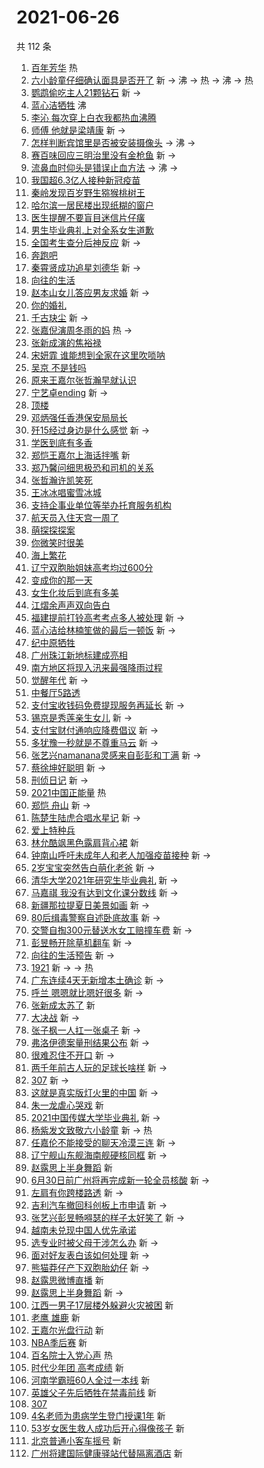 # 2021-06-26

共 112 条

<!-- BEGIN -->
<!-- 最后更新时间 Sat Jun 26 2021 11:21:01 GMT+0800 (China Standard Time) -->

1. [百年芳华](https://s.weibo.com//weibo?q=%23%E7%99%BE%E5%B9%B4%E8%8A%B3%E5%8D%8E%23&Refer=new_time)
   热
2. [六小龄童仔细确认面具是否开了](https://s.weibo.com//weibo?q=%23%E5%85%AD%E5%B0%8F%E9%BE%84%E7%AB%A5%E4%BB%94%E7%BB%86%E7%A1%AE%E8%AE%A4%E9%9D%A2%E5%85%B7%E6%98%AF%E5%90%A6%E5%BC%80%E4%BA%86%23&Refer=top)
   新 -> 沸 -> 热 -> 沸 -> 热
3. [鹦鹉偷吃主人21颗钻石](https://s.weibo.com//weibo?q=%23%E9%B9%A6%E9%B9%89%E5%81%B7%E5%90%83%E4%B8%BB%E4%BA%BA21%E9%A2%97%E9%92%BB%E7%9F%B3%23&Refer=top)
   新 ->
4. [蓝心洁牺牲](https://s.weibo.com//weibo?q=%23%E8%93%9D%E5%BF%83%E6%B4%81%E7%89%BA%E7%89%B2%23&Refer=top)
   沸
5. [李沁
   每次穿上白衣我都热血沸腾](https://s.weibo.com//weibo?q=%E6%9D%8E%E6%B2%81%20%E6%AF%8F%E6%AC%A1%E7%A9%BF%E4%B8%8A%E7%99%BD%E8%A1%A3%E6%88%91%E9%83%BD%E7%83%AD%E8%A1%80%E6%B2%B8%E8%85%BE&Refer=top)
6. [师傅 他就是梁靖康](https://s.weibo.com//weibo?q=%E5%B8%88%E5%82%85%20%E4%BB%96%E5%B0%B1%E6%98%AF%E6%A2%81%E9%9D%96%E5%BA%B7&Refer=top)
   新 ->
7. [怎样判断宾馆里是否被安装摄像头](https://s.weibo.com//weibo?q=%23%E6%80%8E%E6%A0%B7%E5%88%A4%E6%96%AD%E5%AE%BE%E9%A6%86%E9%87%8C%E6%98%AF%E5%90%A6%E8%A2%AB%E5%AE%89%E8%A3%85%E6%91%84%E5%83%8F%E5%A4%B4%23&Refer=top)
   -> 沸 ->
8. [赛百味回应三明治里没有金枪鱼](https://s.weibo.com//weibo?q=%23%E8%B5%9B%E7%99%BE%E5%91%B3%E5%9B%9E%E5%BA%94%E4%B8%89%E6%98%8E%E6%B2%BB%E9%87%8C%E6%B2%A1%E6%9C%89%E9%87%91%E6%9E%AA%E9%B1%BC%23&Refer=top)
   新 ->
9. [流鼻血时仰头是错误止血方法](https://s.weibo.com//weibo?q=%23%E6%B5%81%E9%BC%BB%E8%A1%80%E6%97%B6%E4%BB%B0%E5%A4%B4%E6%98%AF%E9%94%99%E8%AF%AF%E6%AD%A2%E8%A1%80%E6%96%B9%E6%B3%95%23&Refer=top)
   -> 沸 ->
10. [我国超6.3亿人接种新冠疫苗](https://s.weibo.com//weibo?q=%23%E6%88%91%E5%9B%BD%E8%B6%856.3%E4%BA%BF%E4%BA%BA%E6%8E%A5%E7%A7%8D%E6%96%B0%E5%86%A0%E7%96%AB%E8%8B%97%23&Refer=top)
11. [秦岭发现百岁野生猕猴桃树王](https://s.weibo.com//weibo?q=%23%E7%A7%A6%E5%B2%AD%E5%8F%91%E7%8E%B0%E7%99%BE%E5%B2%81%E9%87%8E%E7%94%9F%E7%8C%95%E7%8C%B4%E6%A1%83%E6%A0%91%E7%8E%8B%23&Refer=top)
12. [哈尔滨一居民楼出现纸糊的窗户](https://s.weibo.com//weibo?q=%23%E5%93%88%E5%B0%94%E6%BB%A8%E4%B8%80%E5%B1%85%E6%B0%91%E6%A5%BC%E5%87%BA%E7%8E%B0%E7%BA%B8%E7%B3%8A%E7%9A%84%E7%AA%97%E6%88%B7%23&Refer=top)
13. [医生提醒不要盲目迷信片仔癀](https://s.weibo.com//weibo?q=%23%E5%8C%BB%E7%94%9F%E6%8F%90%E9%86%92%E4%B8%8D%E8%A6%81%E7%9B%B2%E7%9B%AE%E8%BF%B7%E4%BF%A1%E7%89%87%E4%BB%94%E7%99%80%23&Refer=top)
14. [男生毕业典礼上对全系女生道歉](https://s.weibo.com//weibo?q=%23%E7%94%B7%E7%94%9F%E6%AF%95%E4%B8%9A%E5%85%B8%E7%A4%BC%E4%B8%8A%E5%AF%B9%E5%85%A8%E7%B3%BB%E5%A5%B3%E7%94%9F%E9%81%93%E6%AD%89%23&Refer=top)
15. [全国考生查分后神反应](https://s.weibo.com//weibo?q=%23%E5%85%A8%E5%9B%BD%E8%80%83%E7%94%9F%E6%9F%A5%E5%88%86%E5%90%8E%E7%A5%9E%E5%8F%8D%E5%BA%94%23&Refer=top)
    新 ->
16. [奔跑吧](https://s.weibo.com//weibo?q=%E5%A5%94%E8%B7%91%E5%90%A7&Refer=top)
17. [秦霄贤成功追星刘德华](https://s.weibo.com//weibo?q=%23%E7%A7%A6%E9%9C%84%E8%B4%A4%E6%88%90%E5%8A%9F%E8%BF%BD%E6%98%9F%E5%88%98%E5%BE%B7%E5%8D%8E%23&Refer=top)
    新 ->
18. [向往的生活](https://s.weibo.com//weibo?q=%E5%90%91%E5%BE%80%E7%9A%84%E7%94%9F%E6%B4%BB&Refer=top)
19. [赵本山女儿答应男友求婚](https://s.weibo.com//weibo?q=%23%E8%B5%B5%E6%9C%AC%E5%B1%B1%E5%A5%B3%E5%84%BF%E7%AD%94%E5%BA%94%E7%94%B7%E5%8F%8B%E6%B1%82%E5%A9%9A%23&Refer=top)
    新 ->
20. [你的婚礼](https://s.weibo.com//weibo?q=%E4%BD%A0%E7%9A%84%E5%A9%9A%E7%A4%BC&Refer=top)
21. [千古玦尘](https://s.weibo.com//weibo?q=%E5%8D%83%E5%8F%A4%E7%8E%A6%E5%B0%98&Refer=top)
    新 ->
22. [张嘉倪演周冬雨的妈](https://s.weibo.com//weibo?q=%23%E5%BC%A0%E5%98%89%E5%80%AA%E6%BC%94%E5%91%A8%E5%86%AC%E9%9B%A8%E7%9A%84%E5%A6%88%23&Refer=top)
    热 ->
23. [张新成演的焦裕禄](https://s.weibo.com//weibo?q=%23%E5%BC%A0%E6%96%B0%E6%88%90%E6%BC%94%E7%9A%84%E7%84%A6%E8%A3%95%E7%A6%84%23&Refer=top)
24. [宋妍霏
    谁能想到全家在这里吹唢呐](https://s.weibo.com//weibo?q=%E5%AE%8B%E5%A6%8D%E9%9C%8F%20%E8%B0%81%E8%83%BD%E6%83%B3%E5%88%B0%E5%85%A8%E5%AE%B6%E5%9C%A8%E8%BF%99%E9%87%8C%E5%90%B9%E5%94%A2%E5%91%90&Refer=top)
25. [吴京 不是钱吗](https://s.weibo.com//weibo?q=%E5%90%B4%E4%BA%AC%20%E4%B8%8D%E6%98%AF%E9%92%B1%E5%90%97&Refer=top)
26. [原来王嘉尔张哲瀚早就认识](https://s.weibo.com//weibo?q=%23%E5%8E%9F%E6%9D%A5%E7%8E%8B%E5%98%89%E5%B0%94%E5%BC%A0%E5%93%B2%E7%80%9A%E6%97%A9%E5%B0%B1%E8%AE%A4%E8%AF%86%23&Refer=top)
27. [宁艺卓ending](https://s.weibo.com//weibo?q=%23%E5%AE%81%E8%89%BA%E5%8D%93ending%23&Refer=top)
    新 ->
28. [顶楼](https://s.weibo.com//weibo?q=%E9%A1%B6%E6%A5%BC&Refer=top)
29. [邓炳强任香港保安局局长](https://s.weibo.com//weibo?q=%23%E9%82%93%E7%82%B3%E5%BC%BA%E4%BB%BB%E9%A6%99%E6%B8%AF%E4%BF%9D%E5%AE%89%E5%B1%80%E5%B1%80%E9%95%BF%23&Refer=top)
30. [歼15经过身边是什么感觉](https://s.weibo.com//weibo?q=%23%E6%AD%BC15%E7%BB%8F%E8%BF%87%E8%BA%AB%E8%BE%B9%E6%98%AF%E4%BB%80%E4%B9%88%E6%84%9F%E8%A7%89%23&Refer=top)
    新 ->
31. [学医到底有多香](https://s.weibo.com//weibo?q=%23%E5%AD%A6%E5%8C%BB%E5%88%B0%E5%BA%95%E6%9C%89%E5%A4%9A%E9%A6%99%23&Refer=top)
32. [郑恺王嘉尔上海话拌嘴](https://s.weibo.com//weibo?q=%23%E9%83%91%E6%81%BA%E7%8E%8B%E5%98%89%E5%B0%94%E4%B8%8A%E6%B5%B7%E8%AF%9D%E6%8B%8C%E5%98%B4%23&Refer=top)
    新
33. [郑乃馨问细思极恐和司机的关系](https://s.weibo.com//weibo?q=%23%E9%83%91%E4%B9%83%E9%A6%A8%E9%97%AE%E7%BB%86%E6%80%9D%E6%9E%81%E6%81%90%E5%92%8C%E5%8F%B8%E6%9C%BA%E7%9A%84%E5%85%B3%E7%B3%BB%23&Refer=top)
34. [张哲瀚许凯笑死](https://s.weibo.com//weibo?q=%23%E5%BC%A0%E5%93%B2%E7%80%9A%E8%AE%B8%E5%87%AF%E7%AC%91%E6%AD%BB%23&Refer=top)
35. [王冰冰唱蜜雪冰城](https://s.weibo.com//weibo?q=%23%E7%8E%8B%E5%86%B0%E5%86%B0%E5%94%B1%E8%9C%9C%E9%9B%AA%E5%86%B0%E5%9F%8E%23&Refer=top)
36. [支持企事业单位等举办托育服务机构](https://s.weibo.com//weibo?q=%23%E6%94%AF%E6%8C%81%E4%BC%81%E4%BA%8B%E4%B8%9A%E5%8D%95%E4%BD%8D%E7%AD%89%E4%B8%BE%E5%8A%9E%E6%89%98%E8%82%B2%E6%9C%8D%E5%8A%A1%E6%9C%BA%E6%9E%84%23&Refer=top)
37. [航天员入住天宫一周了](https://s.weibo.com//weibo?q=%23%E8%88%AA%E5%A4%A9%E5%91%98%E5%85%A5%E4%BD%8F%E5%A4%A9%E5%AE%AB%E4%B8%80%E5%91%A8%E4%BA%86%23&Refer=top)
38. [萌探探探案](https://s.weibo.com//weibo?q=%E8%90%8C%E6%8E%A2%E6%8E%A2%E6%8E%A2%E6%A1%88&Refer=top)
39. [你微笑时很美](https://s.weibo.com//weibo?q=%E4%BD%A0%E5%BE%AE%E7%AC%91%E6%97%B6%E5%BE%88%E7%BE%8E&Refer=top)
40. [海上繁花](https://s.weibo.com//weibo?q=%E6%B5%B7%E4%B8%8A%E7%B9%81%E8%8A%B1&Refer=top)
41. [辽宁双胞胎姐妹高考均过600分](https://s.weibo.com//weibo?q=%23%E8%BE%BD%E5%AE%81%E5%8F%8C%E8%83%9E%E8%83%8E%E5%A7%90%E5%A6%B9%E9%AB%98%E8%80%83%E5%9D%87%E8%BF%87600%E5%88%86%23&Refer=top)
42. [变成你的那一天](https://s.weibo.com//weibo?q=%E5%8F%98%E6%88%90%E4%BD%A0%E7%9A%84%E9%82%A3%E4%B8%80%E5%A4%A9&Refer=top)
43. [女生化妆后到底有多美](https://s.weibo.com//weibo?q=%23%E5%A5%B3%E7%94%9F%E5%8C%96%E5%A6%86%E5%90%8E%E5%88%B0%E5%BA%95%E6%9C%89%E5%A4%9A%E7%BE%8E%23&Refer=top)
44. [江熠余声声双向告白](https://s.weibo.com//weibo?q=%23%E6%B1%9F%E7%86%A0%E4%BD%99%E5%A3%B0%E5%A3%B0%E5%8F%8C%E5%90%91%E5%91%8A%E7%99%BD%23&Refer=top)
45. [福建提前打铃高考考点多人被处理](https://s.weibo.com//weibo?q=%23%E7%A6%8F%E5%BB%BA%E6%8F%90%E5%89%8D%E6%89%93%E9%93%83%E9%AB%98%E8%80%83%E8%80%83%E7%82%B9%E5%A4%9A%E4%BA%BA%E8%A2%AB%E5%A4%84%E7%90%86%23&Refer=top)
    新 ->
46. [蓝心洁给林楠笙做的最后一顿饭](https://s.weibo.com//weibo?q=%23%E8%93%9D%E5%BF%83%E6%B4%81%E7%BB%99%E6%9E%97%E6%A5%A0%E7%AC%99%E5%81%9A%E7%9A%84%E6%9C%80%E5%90%8E%E4%B8%80%E9%A1%BF%E9%A5%AD%23&Refer=top)
    新 ->
47. [纪中原牺牲](https://s.weibo.com//weibo?q=%23%E7%BA%AA%E4%B8%AD%E5%8E%9F%E7%89%BA%E7%89%B2%23&Refer=top)
48. [广州珠江新地标建成亮相](https://s.weibo.com//weibo?q=%23%E5%B9%BF%E5%B7%9E%E7%8F%A0%E6%B1%9F%E6%96%B0%E5%9C%B0%E6%A0%87%E5%BB%BA%E6%88%90%E4%BA%AE%E7%9B%B8%23&Refer=top)
49. [南方地区将现入汛来最强降雨过程](https://s.weibo.com//weibo?q=%23%E5%8D%97%E6%96%B9%E5%9C%B0%E5%8C%BA%E5%B0%86%E7%8E%B0%E5%85%A5%E6%B1%9B%E6%9D%A5%E6%9C%80%E5%BC%BA%E9%99%8D%E9%9B%A8%E8%BF%87%E7%A8%8B%23&Refer=top)
50. [觉醒年代](https://s.weibo.com//weibo?q=%E8%A7%89%E9%86%92%E5%B9%B4%E4%BB%A3&Refer=top)
    新 ->
51. [中餐厅5路透](https://s.weibo.com//weibo?q=%23%E4%B8%AD%E9%A4%90%E5%8E%855%E8%B7%AF%E9%80%8F%23&Refer=top)
52. [支付宝收钱码免费提现服务再延长](https://s.weibo.com//weibo?q=%23%E6%94%AF%E4%BB%98%E5%AE%9D%E6%94%B6%E9%92%B1%E7%A0%81%E5%85%8D%E8%B4%B9%E6%8F%90%E7%8E%B0%E6%9C%8D%E5%8A%A1%E5%86%8D%E5%BB%B6%E9%95%BF%23&Refer=top)
    新 ->
53. [锡京是秀莲亲生女儿](https://s.weibo.com//weibo?q=%23%E9%94%A1%E4%BA%AC%E6%98%AF%E7%A7%80%E8%8E%B2%E4%BA%B2%E7%94%9F%E5%A5%B3%E5%84%BF%23&Refer=top)
    新 ->
54. [支付宝财付通响应降费倡议](https://s.weibo.com//weibo?q=%23%E6%94%AF%E4%BB%98%E5%AE%9D%E8%B4%A2%E4%BB%98%E9%80%9A%E5%93%8D%E5%BA%94%E9%99%8D%E8%B4%B9%E5%80%A1%E8%AE%AE%23&Refer=top)
    新 ->
55. [多犹豫一秒就是不尊重马云](https://s.weibo.com//weibo?q=%23%E5%A4%9A%E7%8A%B9%E8%B1%AB%E4%B8%80%E7%A7%92%E5%B0%B1%E6%98%AF%E4%B8%8D%E5%B0%8A%E9%87%8D%E9%A9%AC%E4%BA%91%23&Refer=top)
    新 ->
56. [张艺兴namanana灵感来自彭彭和丁满](https://s.weibo.com//weibo?q=%23%E5%BC%A0%E8%89%BA%E5%85%B4namanana%E7%81%B5%E6%84%9F%E6%9D%A5%E8%87%AA%E5%BD%AD%E5%BD%AD%E5%92%8C%E4%B8%81%E6%BB%A1%23&Refer=top)
    新 ->
57. [蔡徐坤好聪明](https://s.weibo.com//weibo?q=%23%E8%94%A1%E5%BE%90%E5%9D%A4%E5%A5%BD%E8%81%AA%E6%98%8E%23&Refer=top)
    新 ->
58. [刑侦日记](https://s.weibo.com//weibo?q=%E5%88%91%E4%BE%A6%E6%97%A5%E8%AE%B0&Refer=top)
    新 ->
59. [2021中国正能量](https://s.weibo.com//weibo?q=%232021%E4%B8%AD%E5%9B%BD%E6%AD%A3%E8%83%BD%E9%87%8F%23&Refer=new_time)
    热
60. [郑恺 舟山](https://s.weibo.com//weibo?q=%E9%83%91%E6%81%BA%20%E8%88%9F%E5%B1%B1&Refer=top)
    新 ->
61. [陈楚生陆虎合唱水星记](https://s.weibo.com//weibo?q=%23%E9%99%88%E6%A5%9A%E7%94%9F%E9%99%86%E8%99%8E%E5%90%88%E5%94%B1%E6%B0%B4%E6%98%9F%E8%AE%B0%23&Refer=top)
    新 ->
62. [爱上特种兵](https://s.weibo.com//weibo?q=%E7%88%B1%E4%B8%8A%E7%89%B9%E7%A7%8D%E5%85%B5&Refer=top)
63. [林允酷飒黑色露肩背心裙](https://s.weibo.com//weibo?q=%23%E6%9E%97%E5%85%81%E9%85%B7%E9%A3%92%E9%BB%91%E8%89%B2%E9%9C%B2%E8%82%A9%E8%83%8C%E5%BF%83%E8%A3%99%23&Refer=top)
    新
64. [钟南山呼吁未成年人和老人加强疫苗接种](https://s.weibo.com//weibo?q=%23%E9%92%9F%E5%8D%97%E5%B1%B1%E5%91%BC%E5%90%81%E6%9C%AA%E6%88%90%E5%B9%B4%E4%BA%BA%E5%92%8C%E8%80%81%E4%BA%BA%E5%8A%A0%E5%BC%BA%E7%96%AB%E8%8B%97%E6%8E%A5%E7%A7%8D%23&Refer=top)
    新 ->
65. [2岁宝宝突然告白萌化老爸](https://s.weibo.com//weibo?q=%232%E5%B2%81%E5%AE%9D%E5%AE%9D%E7%AA%81%E7%84%B6%E5%91%8A%E7%99%BD%E8%90%8C%E5%8C%96%E8%80%81%E7%88%B8%23&Refer=top)
    新 ->
66. [清华大学2021年研究生毕业典礼](https://s.weibo.com//weibo?q=%23%E6%B8%85%E5%8D%8E%E5%A4%A7%E5%AD%A62021%E5%B9%B4%E7%A0%94%E7%A9%B6%E7%94%9F%E6%AF%95%E4%B8%9A%E5%85%B8%E7%A4%BC%23&Refer=top)
    新 ->
67. [马嘉祺
    我没有达到文化课分数线](https://s.weibo.com//weibo?q=%E9%A9%AC%E5%98%89%E7%A5%BA%20%E6%88%91%E6%B2%A1%E6%9C%89%E8%BE%BE%E5%88%B0%E6%96%87%E5%8C%96%E8%AF%BE%E5%88%86%E6%95%B0%E7%BA%BF&Refer=top)
    新 ->
68. [新疆那拉提夏日美景如画](https://s.weibo.com//weibo?q=%23%E6%96%B0%E7%96%86%E9%82%A3%E6%8B%89%E6%8F%90%E5%A4%8F%E6%97%A5%E7%BE%8E%E6%99%AF%E5%A6%82%E7%94%BB%23&Refer=top)
    新 ->
69. [80后缉毒警察自述卧底故事](https://s.weibo.com//weibo?q=%2380%E5%90%8E%E7%BC%89%E6%AF%92%E8%AD%A6%E5%AF%9F%E8%87%AA%E8%BF%B0%E5%8D%A7%E5%BA%95%E6%95%85%E4%BA%8B%23&Refer=top)
    新 ->
70. [交警自掏300元替送水女工赔撞车费](https://s.weibo.com//weibo?q=%23%E4%BA%A4%E8%AD%A6%E8%87%AA%E6%8E%8F300%E5%85%83%E6%9B%BF%E9%80%81%E6%B0%B4%E5%A5%B3%E5%B7%A5%E8%B5%94%E6%92%9E%E8%BD%A6%E8%B4%B9%23&Refer=top)
    新 ->
71. [彭昱畅开除草机翻车](https://s.weibo.com//weibo?q=%23%E5%BD%AD%E6%98%B1%E7%95%85%E5%BC%80%E9%99%A4%E8%8D%89%E6%9C%BA%E7%BF%BB%E8%BD%A6%23&Refer=top)
    新 ->
72. [向往的生活预告](https://s.weibo.com//weibo?q=%23%E5%90%91%E5%BE%80%E7%9A%84%E7%94%9F%E6%B4%BB%E9%A2%84%E5%91%8A%23&Refer=top)
    新 ->
73. [1921](https://s.weibo.com//weibo?q=1921&Refer=top) 新 -> -> 热
74. [广东连续4天无新增本土确诊](https://s.weibo.com//weibo?q=%23%E5%B9%BF%E4%B8%9C%E8%BF%9E%E7%BB%AD4%E5%A4%A9%E6%97%A0%E6%96%B0%E5%A2%9E%E6%9C%AC%E5%9C%9F%E7%A1%AE%E8%AF%8A%23&Refer=top)
    新 ->
75. [呼兰 嗯嗯就比嗯好很多](https://s.weibo.com//weibo?q=%E5%91%BC%E5%85%B0%20%E5%97%AF%E5%97%AF%E5%B0%B1%E6%AF%94%E5%97%AF%E5%A5%BD%E5%BE%88%E5%A4%9A&Refer=top)
    新 ->
76. [张新成太苏了](https://s.weibo.com//weibo?q=%23%E5%BC%A0%E6%96%B0%E6%88%90%E5%A4%AA%E8%8B%8F%E4%BA%86%23&Refer=top)
    新
77. [大决战](https://s.weibo.com//weibo?q=%E5%A4%A7%E5%86%B3%E6%88%98&Refer=top) 新
    ->
78. [张子枫一人扛一张桌子](https://s.weibo.com//weibo?q=%23%E5%BC%A0%E5%AD%90%E6%9E%AB%E4%B8%80%E4%BA%BA%E6%89%9B%E4%B8%80%E5%BC%A0%E6%A1%8C%E5%AD%90%23&Refer=top)
    新 ->
79. [弗洛伊德案量刑结果公布](https://s.weibo.com//weibo?q=%23%E5%BC%97%E6%B4%9B%E4%BC%8A%E5%BE%B7%E6%A1%88%E9%87%8F%E5%88%91%E7%BB%93%E6%9E%9C%E5%85%AC%E5%B8%83%23&Refer=top)
    新 ->
80. [很难忍住不开口](https://s.weibo.com//weibo?q=%23%E5%BE%88%E9%9A%BE%E5%BF%8D%E4%BD%8F%E4%B8%8D%E5%BC%80%E5%8F%A3%23&Refer=top)
    新 ->
81. [两千年前古人玩的足球长啥样](https://s.weibo.com//weibo?q=%23%E4%B8%A4%E5%8D%83%E5%B9%B4%E5%89%8D%E5%8F%A4%E4%BA%BA%E7%8E%A9%E7%9A%84%E8%B6%B3%E7%90%83%E9%95%BF%E5%95%A5%E6%A0%B7%23&Refer=top)
    新 ->
82. [307](https://s.weibo.com//weibo?q=307&Refer=top) 新 ->
83. [这就是真实版灯火里的中国](https://s.weibo.com//weibo?q=%23%E8%BF%99%E5%B0%B1%E6%98%AF%E7%9C%9F%E5%AE%9E%E7%89%88%E7%81%AF%E7%81%AB%E9%87%8C%E7%9A%84%E4%B8%AD%E5%9B%BD%23&Refer=top)
    新 ->
84. [朱一龙虐心哭戏](https://s.weibo.com//weibo?q=%23%E6%9C%B1%E4%B8%80%E9%BE%99%E8%99%90%E5%BF%83%E5%93%AD%E6%88%8F%23&Refer=top)
    新
85. [2021中国传媒大学毕业典礼](https://s.weibo.com//weibo?q=%232021%E4%B8%AD%E5%9B%BD%E4%BC%A0%E5%AA%92%E5%A4%A7%E5%AD%A6%E6%AF%95%E4%B8%9A%E5%85%B8%E7%A4%BC%23&Refer=top)
    新 ->
86. [杨紫发文致敬六小龄童](https://s.weibo.com//weibo?q=%23%E6%9D%A8%E7%B4%AB%E5%8F%91%E6%96%87%E8%87%B4%E6%95%AC%E5%85%AD%E5%B0%8F%E9%BE%84%E7%AB%A5%23&Refer=top)
    新 -> 热
87. [任嘉伦不能接受的聊天冷漠三连](https://s.weibo.com//weibo?q=%23%E4%BB%BB%E5%98%89%E4%BC%A6%E4%B8%8D%E8%83%BD%E6%8E%A5%E5%8F%97%E7%9A%84%E8%81%8A%E5%A4%A9%E5%86%B7%E6%BC%A0%E4%B8%89%E8%BF%9E%23&Refer=top)
    新 ->
88. [辽宁舰山东舰海南舰硬核同框](https://s.weibo.com//weibo?q=%E8%BE%BD%E5%AE%81%E8%88%B0%E5%B1%B1%E4%B8%9C%E8%88%B0%E6%B5%B7%E5%8D%97%E8%88%B0%E7%A1%AC%E6%A0%B8%E5%90%8C%E6%A1%86&Refer=top)
    新 ->
89. [赵露思上半身舞蹈](https://s.weibo.com//weibo?q=%E8%B5%B5%E9%9C%B2%E6%80%9D%E4%B8%8A%E5%8D%8A%E8%BA%AB%E8%88%9E%E8%B9%88&Refer=top)
    新
90. [6月30日前广州将再完成新一轮全员核酸](https://s.weibo.com//weibo?q=%236%E6%9C%8830%E6%97%A5%E5%89%8D%E5%B9%BF%E5%B7%9E%E5%B0%86%E5%86%8D%E5%AE%8C%E6%88%90%E6%96%B0%E4%B8%80%E8%BD%AE%E5%85%A8%E5%91%98%E6%A0%B8%E9%85%B8%23&Refer=top)
    新 ->
91. [左肩有你跨楼路透](https://s.weibo.com//weibo?q=%23%E5%B7%A6%E8%82%A9%E6%9C%89%E4%BD%A0%E8%B7%A8%E6%A5%BC%E8%B7%AF%E9%80%8F%23&Refer=top)
    新 ->
92. [吉利汽车撤回科创板上市申请](https://s.weibo.com//weibo?q=%23%E5%90%89%E5%88%A9%E6%B1%BD%E8%BD%A6%E6%92%A4%E5%9B%9E%E7%A7%91%E5%88%9B%E6%9D%BF%E4%B8%8A%E5%B8%82%E7%94%B3%E8%AF%B7%23&Refer=top)
    新 ->
93. [张艺兴彭昱畅嘚瑟的样子太好笑了](https://s.weibo.com//weibo?q=%23%E5%BC%A0%E8%89%BA%E5%85%B4%E5%BD%AD%E6%98%B1%E7%95%85%E5%98%9A%E7%91%9F%E7%9A%84%E6%A0%B7%E5%AD%90%E5%A4%AA%E5%A5%BD%E7%AC%91%E4%BA%86%23&Refer=top)
    新 ->
94. [越南未兑现中国人优先承诺](https://s.weibo.com//weibo?q=%23%E8%B6%8A%E5%8D%97%E6%9C%AA%E5%85%91%E7%8E%B0%E4%B8%AD%E5%9B%BD%E4%BA%BA%E4%BC%98%E5%85%88%E6%89%BF%E8%AF%BA%23&Refer=top)
95. [选专业时被父母干涉怎么办](https://s.weibo.com//weibo?q=%23%E9%80%89%E4%B8%93%E4%B8%9A%E6%97%B6%E8%A2%AB%E7%88%B6%E6%AF%8D%E5%B9%B2%E6%B6%89%E6%80%8E%E4%B9%88%E5%8A%9E%23&Refer=top)
    新 ->
96. [面对好友表白该如何处理](https://s.weibo.com//weibo?q=%23%E9%9D%A2%E5%AF%B9%E5%A5%BD%E5%8F%8B%E8%A1%A8%E7%99%BD%E8%AF%A5%E5%A6%82%E4%BD%95%E5%A4%84%E7%90%86%23&Refer=top)
    新 ->
97. [熊猫莽仔产下双胞胎幼仔](https://s.weibo.com//weibo?q=%23%E7%86%8A%E7%8C%AB%E8%8E%BD%E4%BB%94%E4%BA%A7%E4%B8%8B%E5%8F%8C%E8%83%9E%E8%83%8E%E5%B9%BC%E4%BB%94%23&Refer=top)
    新 ->
98. [赵露思微博直播](https://s.weibo.com//weibo?q=%23%E8%B5%B5%E9%9C%B2%E6%80%9D%E5%BE%AE%E5%8D%9A%E7%9B%B4%E6%92%AD%23&Refer=top)
    新
99. [赵露思上半身舞蹈](https://s.weibo.com//weibo?q=%23%E8%B5%B5%E9%9C%B2%E6%80%9D%E4%B8%8A%E5%8D%8A%E8%BA%AB%E8%88%9E%E8%B9%88%23&Refer=top)
    新 ->
100. [江西一男子17层楼外躲避火灾被困](https://s.weibo.com//weibo?q=%23%E6%B1%9F%E8%A5%BF%E4%B8%80%E7%94%B7%E5%AD%9017%E5%B1%82%E6%A5%BC%E5%A4%96%E8%BA%B2%E9%81%BF%E7%81%AB%E7%81%BE%E8%A2%AB%E5%9B%B0%23&Refer=top)
     新
101. [老鹰 雄鹿](https://s.weibo.com//weibo?q=%E8%80%81%E9%B9%B0%20%E9%9B%84%E9%B9%BF&Refer=top)
     新
102. [王嘉尔光盘行动](https://s.weibo.com//weibo?q=%23%E7%8E%8B%E5%98%89%E5%B0%94%E5%85%89%E7%9B%98%E8%A1%8C%E5%8A%A8%23&Refer=top)
     新
103. [NBA季后赛](https://s.weibo.com//weibo?q=%23NBA%E5%AD%A3%E5%90%8E%E8%B5%9B%23&Refer=top)
     新
104. [百名院士入党心声](https://s.weibo.com//weibo?q=%23%E7%99%BE%E5%90%8D%E9%99%A2%E5%A3%AB%E5%85%A5%E5%85%9A%E5%BF%83%E5%A3%B0%23&Refer=new_time)
     热
105. [时代少年团 高考成绩](https://s.weibo.com//weibo?q=%E6%97%B6%E4%BB%A3%E5%B0%91%E5%B9%B4%E5%9B%A2%20%E9%AB%98%E8%80%83%E6%88%90%E7%BB%A9&Refer=top)
     新
106. [河南学霸班60人全过一本线](https://s.weibo.com//weibo?q=%23%E6%B2%B3%E5%8D%97%E5%AD%A6%E9%9C%B8%E7%8F%AD60%E4%BA%BA%E5%85%A8%E8%BF%87%E4%B8%80%E6%9C%AC%E7%BA%BF%23&Refer=top)
     新
107. [英雄父子先后牺牲在禁毒前线](https://s.weibo.com//weibo?q=%23%E8%8B%B1%E9%9B%84%E7%88%B6%E5%AD%90%E5%85%88%E5%90%8E%E7%89%BA%E7%89%B2%E5%9C%A8%E7%A6%81%E6%AF%92%E5%89%8D%E7%BA%BF%23&Refer=top)
     新
108. [307](https://s.weibo.com//weibo?q=%23307%23&Refer=top)
109. [4名老师为患病学生登门授课1年](https://s.weibo.com//weibo?q=%234%E5%90%8D%E8%80%81%E5%B8%88%E4%B8%BA%E6%82%A3%E7%97%85%E5%AD%A6%E7%94%9F%E7%99%BB%E9%97%A8%E6%8E%88%E8%AF%BE1%E5%B9%B4%23&Refer=top)
     新
110. [53岁女医生救人成功后开心得像孩子](https://s.weibo.com//weibo?q=53%E5%B2%81%E5%A5%B3%E5%8C%BB%E7%94%9F%E6%95%91%E4%BA%BA%E6%88%90%E5%8A%9F%E5%90%8E%E5%BC%80%E5%BF%83%E5%BE%97%E5%83%8F%E5%AD%A9%E5%AD%90&Refer=top)
     新
111. [北京普通小客车摇号](https://s.weibo.com//weibo?q=%E5%8C%97%E4%BA%AC%E6%99%AE%E9%80%9A%E5%B0%8F%E5%AE%A2%E8%BD%A6%E6%91%87%E5%8F%B7&Refer=top)
     新
112. [广州将建国际健康驿站代替隔离酒店](https://s.weibo.com//weibo?q=%E5%B9%BF%E5%B7%9E%E5%B0%86%E5%BB%BA%E5%9B%BD%E9%99%85%E5%81%A5%E5%BA%B7%E9%A9%BF%E7%AB%99%E4%BB%A3%E6%9B%BF%E9%9A%94%E7%A6%BB%E9%85%92%E5%BA%97&Refer=top)
     新

<!-- END -->
